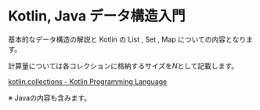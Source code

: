 # Kotlin, Java データ構造入門

基本的なデータ構造の解説と Kotlin の List , Set , Map についての内容となります。

計算量については各コレクションに格納するサイズを$N$として記載します。

[kotlin.collections - Kotlin Programming Language](https://kotlinlang.org/api/latest/jvm/stdlib/kotlin.collections/)

※ Javaの内容も含みます。


